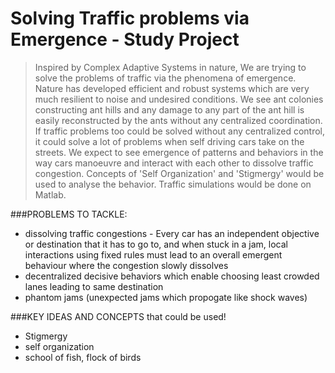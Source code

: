 # Solving Traffic problems via Emergence - Study Project

> Inspired by Complex Adaptive Systems in nature, We are trying to solve the problems of traffic via the phenomena of emergence.
> Nature has developed efficient and robust systems which are very much resilient to noise and undesired conditions. We see ant colonies constructing ant hills and any damage to any part of the ant hill is easily reconstructed by the ants without any centralized coordination.
> If traffic problems too could be solved without any centralized control, it could solve a lot of problems when self driving cars take on the streets.
> We expect to see emergence of patterns and behaviors in the way cars manoeuvre and interact with each other to dissolve traffic congestion. Concepts of 'Self Organization' and 'Stigmergy' would be used to analyse the behavior. Traffic simulations would be done on Matlab.

###PROBLEMS TO TACKLE:
* dissolving traffic congestions - Every car has an independent objective or destination that it has to go to, and when stuck in a jam, local interactions using fixed rules must lead to an overall emergent behaviour where the congestion slowly dissolves 
* decentralized decisive behaviors which enable choosing least crowded lanes leading to same destination
* phantom jams (unexpected jams which propogate like shock waves)

###KEY IDEAS AND CONCEPTS that could be used!
* Stigmergy
* self organization
* school of fish, flock of birds
